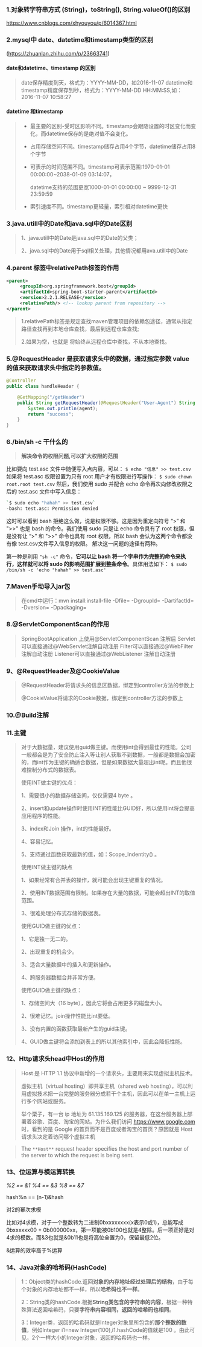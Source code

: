 ### 1.对象转字符串方式 (String)，toString(), String.valueOf()的区别

https://www.cnblogs.com/xhyouyou/p/6014367.html

### 2.mysql中 date、datetime和timestamp类型的区别

(https://zhuanlan.zhihu.com/p/23663741)

#### date和datetime、timestamp 的区别

> date保存精度到天，格式为：YYYY-MM-DD，如2016-11-07
> datetime和timestamp精度保存到秒，格式为：YYYY-MM-DD HH:MM:SS,如：2016-11-07 10:58:27

#### datetime 和timestamp

> + 最主要的区别-受时区影响不同。timestamp会跟随设置的时区变化而变化，而datetime保存的是绝对值不会变化。
>
> + 占用存储空间不同。timestamp储存占用4个字节，datetime储存占用8个字节
>
> + 可表示的时间范围不同。timestamp可表示范围:1970-01-01 00:00:00~2038-01-09 03:14:07，
>
>   datetime支持的范围更宽1000-01-01 00:00:00 ~ 9999-12-31 23:59:59
>
> + 索引速度不同。timestamp更轻量，索引相对datetime更快

### 3.java.utill中的Date和java.sql中的Date区别

> 1、java.utill中的Date是java.sql中的Date的父类；
>
> 2、java.sql中的Date用于sql相关处理，其他情况都用ava.utill中的Date

### 4.parent 标签中relativePath标签的作用

```xml
<parent>
     <groupId>org.springframework.boot</groupId>
     <artifactId>spring-boot-starter-parent</artifactId>
     <version>2.2.1.RELEASE</version>
     <relativePath/> <!-- lookup parent from repository -->
</parent>
```

> 1.relativePath标签是规定查找maven管理项目的依赖包途径，通常从指定路径查找再到本地仓库查找，最后到远程仓库查找;
>
> 2.如果为空，也就是 <relativePath/>将始终从远程仓库中查找，不从本地查找。

### 5.@RequestHeader 是获取请求头中的数据，通过指定参数 value 的值来获取请求头中指定的参数值。

```java
@Controller
public class handleHeader {

	@GetMapping("/getHeader")
	public String getRequestHeader(@RequestHeader("User-Agent") String agent) {
		System.out.println(agent);
		return "success";
	}  
}
```

### 6./bin/sh -c 干什么的

> **解决命令的权限问题,可以扩大权限的范围**

比如要向 test.asc 文件中随便写入点内容，可以：
 `$ echo "信息" >> test.csv`
 如果将 test.asc 权限设置为只有 root 用户才有权限进行写操作：
 `$ sudo chown root.root test.csv`
 然后，我们使用 sudo 并配合 echo 命令再次向修改权限之后的 test.asc 文件中写入信息：

```bash
`$ sudo echo "hahah" >> test.csv`
-bash: test.asc: Permission denied
```

这时可以看到 bash 拒绝这么做，说是权限不够。这是因为重定向符号 “>” 和 ">>" 也是 bash 的命令。我们使用 sudo 只是让 echo 命令具有了 root 权限，但是没有让 “>” 和 ">>" 命令也具有 root 权限，所以 bash 会认为这两个命令都没有像 test.csv文件写入信息的权限。
 解决这一问题的途径有两种。

第一种是利用 `"sh -c"` 命令，**它可以让 bash 将一个字串作为完整的命令来执行，这样就可以将 sudo 的影响范围扩展到整条命令**。具体用法如下：
 `$ sudo /bin/sh -c 'echo "hahah" >> test.asc'`

### 7.Maven手动导入jar包

> 在cmd中运行：mvn install:install-file -Dfile=<path-to-file> -DgroupId=<group-id> -DartifactId=<artifact-id> -Dversion=<version> -Dpackaging=<packaging>

### 8.@ServletComponentScan的作用

> SpringBootApplication 上使用@ServletComponentScan 注解后
> Servlet可以直接通过@WebServlet注解自动注册
> Filter可以直接通过@WebFilter注解自动注册
> Listener可以直接通过@WebListener 注解自动注册

### 9、@RequestHeader及@CookieValue

>  @RequestHeader将请求头的信息区数据，绑定到controller方法的参数上
>
> @CookieValue将请求的Cookie数据，绑定到controller方法的参数上

### 10.@Build注解

### 11.主键

> 对于大数据量，建议使用guid做主键。而使用int会得到最佳的性能。公司一般都会是为了安全防止注入等让别人获取不到数据，一般都是数据会加密的，而int作为主键的确适合数据，但是如果数据大量超出int呢。而且他很难控制分布式的数据表。
>
> 使用INT做主键的优点：
>
>   1、需要很小的数据存储空间，仅仅需要4 byte 。
>
>   2、insert和update操作时使用INT的性能比GUID好，所以使用int将会提高应用程序的性能。
>
>   3、index和Join 操作，int的性能最好。
>
>   4、容易记忆。
>
>   5、支持通过函数获取最新的值，如：Scope_Indentity() 。
>
> 使用INT做主键的缺点
>
>   1、如果经常有合并表的操作，就可能会出现主键重复的情况。
>
>   2、使用INT数据范围有限制。如果存在大量的数据，可能会超出INT的取值范围。
>
>   3、很难处理分布式存储的数据表。
>
> 使用GUID做主键的优点：
>
>   1、它是独一无二的。
>
>   2、出现重复的机会少。
>
>   3、适合大量数据中的插入和更新操作。
>
>   4、跨服务器数据合并非常方便。
>
> 使用GUID做主键的缺点：
>
>   1、存储空间大（16 byte），因此它将会占用更多的磁盘大小。
>
>   2、很难记忆。join操作性能比int要低。
>
>   3、没有内置的函数获取最新产生的guid主键。
>
>   4、GUID做主键将会添加到表上的所以其他索引中，因此会降低性能。

### 12、Http请求头head中Host的作用

> Host 是 HTTP 1.1 协议中新增的一个请求头，主要用来实现虚拟主机技术。
>
> 虚拟主机（virtual hosting）即共享主机（shared web hosting），可以利用虚拟技术把一台完整的服务器分成若干个主机，因此可以在单一主机上运行多个网站或服务。
>
> 举个栗子，有一台 ip 地址为 61.135.169.125 的服务器，在这台服务器上部署着谷歌、百度、淘宝的网站。为什么我们访问 https://www.google.com 时，看到的是 Google 的首页而不是百度或者淘宝的首页？原因就是 Host 请求头决定着访问哪个虚拟主机

> The `**Host**` request header specifies the host and port number of the server to which the request is being sent.

### 13、位运算与模运算转换

*%2 == &1*  *%4 == &3*   *%8 == &7*

hash%n == (n-1)&hash

对2的幂次求模

 比如对4求模，对于一个整数转为二进制0bxxxxxxxx(x表示0或1)，总能写成0bxxxxxx00 + 0b000000xx，第一项能被0b100也就是4整除。后一项正好是对4求的模数。而&3也就是&0b11也是将高位全置为0，保留最低2位。

&运算的效率高于%运算

### 14、**Java对象的哈希码(HashCode)**

> 1：Object类的hashCode.返回**对象的内存地址经过处理后的结构**，由于每个对象的内存地址都不一样，所以**哈希码也不一样**。
>
> 2：String类的hashCode.根据**String类包含的字符串的内容**，根据一种特殊算法返回哈希码，只要**字符串内容相同，返回的哈希码也相同**。
>
> 3：Integer类，返回的哈希码就是Integer对象里所包含的**那个整数的数值**，例如Integer i1=new Integer(100),i1.hashCode的值就是100 。由此可见，2个一样大小的Integer对象，返回的哈希码也一样。

